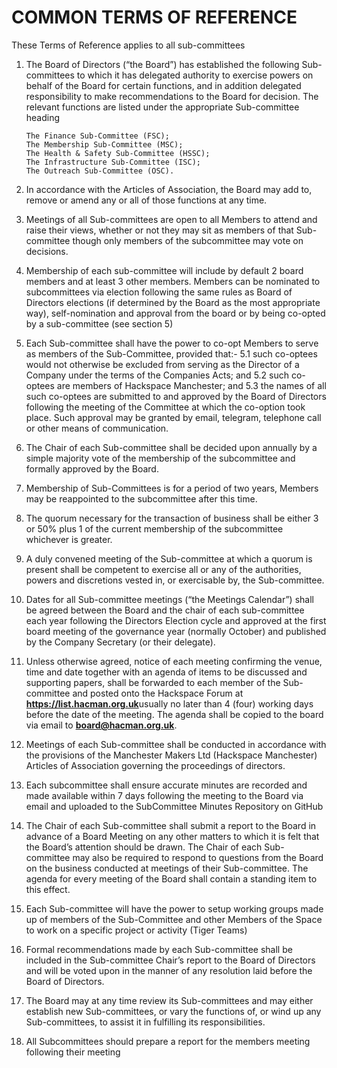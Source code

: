 # COMMON TERMS OF REFERENCE

These Terms of Reference applies to all sub-committees

1. The Board of Directors (“the Board”) has established the following
    Sub-committees to which it has delegated authority to exercise powers on
    behalf of the Board for certain functions, and in addition delegated
    responsibility to make recommendations to the Board for decision. The
    relevant functions are listed under the appropriate Sub-committee heading

       The Finance Sub-Committee (FSC);
       The Membership Sub-Committee (MSC);
       The Health & Safety Sub-Committee (HSSC);
       The Infrastructure Sub-Committee (ISC);
       The Outreach Sub-Committee (OSC).
       
2. In accordance with the Articles of Association, the Board may add to, remove
    or amend any or all of those functions at any time.
3. Meetings of all Sub-committees are open to all Members to attend and raise
    their views, whether or not they may sit as members of that Sub-committee
    though only members of the subcommittee may vote on decisions.
4. Membership of each sub-committee will include by default 2 board members
    and at least 3 other members. Members can be nominated to subcommittees
    via election following the same rules as Board of Directors elections (if
    determined by the Board as the most appropriate way), self-nomination and
    approval from the board or by being co-opted by a sub-committee (see
    section 5)
5. Each Sub-committee shall have the power to co-opt Members to serve as
    members of the Sub-Committee, provided that:-
    5.1 such co-optees would not otherwise be excluded from serving as the
       Director of a Company under the terms of the Companies Acts; and
    5.2 such co-optees are members of Hackspace Manchester; and
    5.3 the names of all such co-optees are submitted to and approved by the
       Board of Directors following the meeting of the Committee at which the
       co-option took place. Such approval may be granted by email,
       telegram, telephone call or other means of communication.
6. The Chair of each Sub-committee shall be decided upon annually by a simple
    majority vote of the membership of the subcommittee and formally approved
    by the Board.
7. Membership of Sub-Committees is for a period of two years, Members may
    be reappointed to the subcommittee after this time.


8. The quorum necessary for the transaction of business shall be either 3 or
    50% plus 1 of the current membership of the subcommittee whichever is
    greater.
9. A duly convened meeting of the Sub-committee at which a quorum is present
    shall be competent to exercise all or any of the authorities, powers and
    discretions vested in, or exercisable by, the Sub-committee.
10. Dates for all Sub-committee meetings (“the Meetings Calendar”) shall be
    agreed between the Board and the chair of each sub-committee each year
    following the Directors Election cycle and approved at the first board meeting
    of the governance year (normally October) and published by the Company
    Secretary (or their delegate).
11. Unless otherwise agreed, notice of each meeting confirming the venue, time
    and date together with an agenda of items to be discussed and supporting
    papers, shall be forwarded to each member of the Sub-committee and posted
    onto the Hackspace Forum at ​ **https://list.hacman.org.uk** ​ usually no later
    than 4 (four) working days before the date of the meeting. The agenda shall
    be copied to the board via email to ​ **board@hacman.org.uk** ​.
12. Meetings of each Sub-committee shall be conducted in accordance with the
    provisions of the Manchester Makers Ltd (Hackspace Manchester) Articles of
    Association governing the proceedings of directors.
13. Each subcommittee shall ensure accurate minutes are recorded and made
    available within 7 days following the meeting to the Board via email and
    uploaded to the SubCommittee Minutes Repository on GitHub
14. The Chair of each Sub-committee shall submit a report to the Board in
    advance of a Board Meeting on any other matters to which it is felt that the
    Board’s attention should be drawn. The Chair of each Sub-committee may
    also be required to respond to questions from the Board on the business
    conducted at meetings of their Sub-committee. The agenda for every meeting
    of the Board shall contain a standing item to this effect.
15. Each Sub-committee will have the power to setup working groups made up of
    members of the Sub-Committee and other Members of the Space to work on
    a specific project or activity (Tiger Teams)
16. Formal recommendations made by each Sub-committee shall be included in
    the Sub-committee Chair’s report to the Board of Directors and will be voted
    upon in the manner of any resolution laid before the Board of Directors.
17. The Board may at any time review its Sub-committees and may either
    establish new Sub-committees, or vary the functions of, or wind up any
    Sub-committees, to assist it in fulfilling its responsibilities.
18. All Subcommittees should prepare a report for the members meeting following
    their meeting



